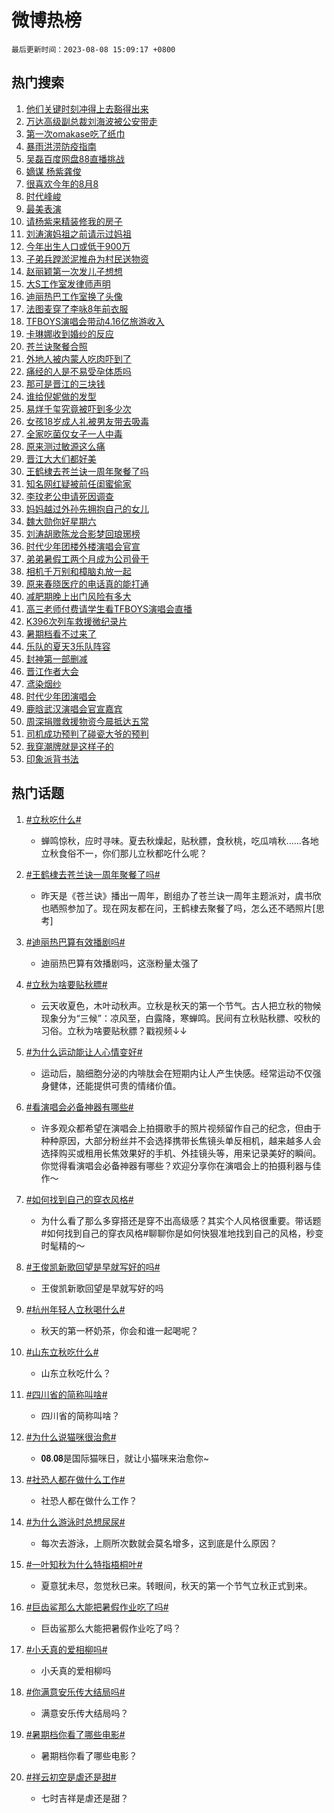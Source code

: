 # 微博热榜

`最后更新时间：2023-08-08 15:09:17 +0800`

## 热门搜索

1. [他们关键时刻冲得上去豁得出来](https://m.weibo.cn/search?containerid=100103type%3D1%26t%3D10%26q%3D%23%E4%BB%96%E4%BB%AC%E5%85%B3%E9%94%AE%E6%97%B6%E5%88%BB%E5%86%B2%E5%BE%97%E4%B8%8A%E5%8E%BB%E8%B1%81%E5%BE%97%E5%87%BA%E6%9D%A5%23&stream_entry_id=51&isnewpage=1&extparam=seat%3D1%26stream_entry_id%3D51%26filter_type%3Drealtimehot%26cate%3D10103%26c_type%3D51%26dgr%3D0%26pos%3D0%26display_time%3D1691478554%26pre_seqid%3D1691478554935027162131&luicode=10000011&lfid=106003type%253D25%2526t%253D3%2526disable_hot%253D1%2526filter_type%253Drealtimehot)
1. [万达高级副总裁刘海波被公安带走](https://m.weibo.cn/search?containerid=100103type%3D1%26t%3D10%26q%3D%23%E4%B8%87%E8%BE%BE%E9%AB%98%E7%BA%A7%E5%89%AF%E6%80%BB%E8%A3%81%E5%88%98%E6%B5%B7%E6%B3%A2%E8%A2%AB%E5%85%AC%E5%AE%89%E5%B8%A6%E8%B5%B0%23&stream_entry_id=31&isnewpage=1&extparam=seat%3D1%26lcate%3D5001%26filter_type%3Drealtimehot%26stream_entry_id%3D31%26q%3D%2523%25E4%25B8%2587%25E8%25BE%25BE%25E9%25AB%2598%25E7%25BA%25A7%25E5%2589%25AF%25E6%2580%25BB%25E8%25A3%2581%25E5%2588%2598%25E6%25B5%25B7%25E6%25B3%25A2%25E8%25A2%25AB%25E5%2585%25AC%25E5%25AE%2589%25E5%25B8%25A6%25E8%25B5%25B0%2523%26dgr%3D0%26flag%3D2%26cate%3D5001%26realpos%3D1%26c_type%3D31%26band_rank%3D1%26pos%3D0%26display_time%3D1691478554%26pre_seqid%3D1691478554935027162131&luicode=10000011&lfid=106003type%253D25%2526t%253D3%2526disable_hot%253D1%2526filter_type%253Drealtimehot)
1. [第一次omakase吃了纸巾](https://m.weibo.cn/search?containerid=100103type%3D1%26t%3D10%26q%3D%23%E7%AC%AC%E4%B8%80%E6%AC%A1omakase%E5%90%83%E4%BA%86%E7%BA%B8%E5%B7%BE%23&stream_entry_id=31&isnewpage=1&extparam=seat%3D1%26lcate%3D5001%26filter_type%3Drealtimehot%26stream_entry_id%3D31%26q%3D%2523%25E7%25AC%25AC%25E4%25B8%2580%25E6%25AC%25A1omakase%25E5%2590%2583%25E4%25BA%2586%25E7%25BA%25B8%25E5%25B7%25BE%2523%26dgr%3D0%26flag%3D1%26cate%3D5001%26realpos%3D2%26c_type%3D31%26band_rank%3D2%26pos%3D1%26display_time%3D1691478554%26pre_seqid%3D1691478554935027162131&luicode=10000011&lfid=106003type%253D25%2526t%253D3%2526disable_hot%253D1%2526filter_type%253Drealtimehot)
1. [暴雨洪涝防疫指南](https://m.weibo.cn/search?containerid=100103type%3D1%26t%3D10%26q%3D%23%E6%9A%B4%E9%9B%A8%E6%B4%AA%E6%B6%9D%E9%98%B2%E7%96%AB%E6%8C%87%E5%8D%97%23&stream_entry_id=31&isnewpage=1&extparam=seat%3D1%26lcate%3D5001%26filter_type%3Drealtimehot%26stream_entry_id%3D31%26q%3D%2523%25E6%259A%25B4%25E9%259B%25A8%25E6%25B4%25AA%25E6%25B6%259D%25E9%2598%25B2%25E7%2596%25AB%25E6%258C%2587%25E5%258D%2597%2523%26dgr%3D0%26flag%3D0%26cate%3D5001%26realpos%3D3%26c_type%3D31%26band_rank%3D3%26pos%3D2%26display_time%3D1691478554%26pre_seqid%3D1691478554935027162131&luicode=10000011&lfid=106003type%253D25%2526t%253D3%2526disable_hot%253D1%2526filter_type%253Drealtimehot)
1. [吴磊百度网盘88直播挑战](https://m.weibo.cn/search?containerid=100103type%3D1%26t%3D10%26q%3D%23%E5%90%B4%E7%A3%8A%E7%99%BE%E5%BA%A6%E7%BD%91%E7%9B%9888%E7%9B%B4%E6%92%AD%E6%8C%91%E6%88%98%23&stream_entry_id=31&isnewpage=1&extparam=seat%3D1%26is_ad_pos%3D1%26filter_type%3Drealtimehot%26q%3D%2523%25E5%2590%25B4%25E7%25A3%258A%25E7%2599%25BE%25E5%25BA%25A6%25E7%25BD%2591%25E7%259B%259888%25E7%259B%25B4%25E6%2592%25AD%25E6%258C%2591%25E6%2588%2598%2523%26dgr%3D0%26c_type%3D31%26adid%3D198715%26topic_ad%3D1%26stream_entry_id%3D31%26pos%3D3%26cate%3D5001%26band_rank%3D4%26lcate%3D5001%26display_time%3D1691478554%26pre_seqid%3D1691478554935027162131&luicode=10000011&lfid=106003type%253D25%2526t%253D3%2526disable_hot%253D1%2526filter_type%253Drealtimehot)
1. [嫡谋 杨紫龚俊](https://m.weibo.cn/search?containerid=100103type%3D1%26t%3D10%26q%3D%E5%AB%A1%E8%B0%8B+%E6%9D%A8%E7%B4%AB%E9%BE%9A%E4%BF%8A&stream_entry_id=31&isnewpage=1&extparam=seat%3D1%26lcate%3D5001%26filter_type%3Drealtimehot%26stream_entry_id%3D31%26q%3D%25E5%25AB%25A1%25E8%25B0%258B%2520%25E6%259D%25A8%25E7%25B4%25AB%25E9%25BE%259A%25E4%25BF%258A%26dgr%3D0%26flag%3D2%26cate%3D5001%26realpos%3D4%26c_type%3D31%26band_rank%3D4%26pos%3D4%26display_time%3D1691478554%26pre_seqid%3D1691478554935027162131&luicode=10000011&lfid=106003type%253D25%2526t%253D3%2526disable_hot%253D1%2526filter_type%253Drealtimehot)
1. [很喜欢今年的8月8](https://m.weibo.cn/search?containerid=100103type%3D1%26t%3D10%26q%3D%23%E5%BE%88%E5%96%9C%E6%AC%A2%E4%BB%8A%E5%B9%B4%E7%9A%848%E6%9C%888%23&stream_entry_id=31&isnewpage=1&extparam=seat%3D1%26lcate%3D5001%26filter_type%3Drealtimehot%26stream_entry_id%3D31%26q%3D%2523%25E5%25BE%2588%25E5%2596%259C%25E6%25AC%25A2%25E4%25BB%258A%25E5%25B9%25B4%25E7%259A%25848%25E6%259C%25888%2523%26dgr%3D0%26flag%3D0%26cate%3D5001%26realpos%3D5%26c_type%3D31%26band_rank%3D5%26pos%3D5%26display_time%3D1691478554%26pre_seqid%3D1691478554935027162131&luicode=10000011&lfid=106003type%253D25%2526t%253D3%2526disable_hot%253D1%2526filter_type%253Drealtimehot)
1. [时代峰峻](https://m.weibo.cn/search?containerid=100103type%3D1%26t%3D10%26q%3D%E6%97%B6%E4%BB%A3%E5%B3%B0%E5%B3%BB&stream_entry_id=31&isnewpage=1&extparam=seat%3D1%26lcate%3D5001%26filter_type%3Drealtimehot%26stream_entry_id%3D31%26q%3D%25E6%2597%25B6%25E4%25BB%25A3%25E5%25B3%25B0%25E5%25B3%25BB%26dgr%3D0%26flag%3D1%26cate%3D5001%26realpos%3D6%26c_type%3D31%26band_rank%3D6%26pos%3D6%26display_time%3D1691478554%26pre_seqid%3D1691478554935027162131&luicode=10000011&lfid=106003type%253D25%2526t%253D3%2526disable_hot%253D1%2526filter_type%253Drealtimehot)
1. [最美表演](https://m.weibo.cn/search?containerid=100103type%3D1%26t%3D10%26q%3D%23%E6%9C%80%E7%BE%8E%E8%A1%A8%E6%BC%94%23&stream_entry_id=31&isnewpage=1&extparam=seat%3D1%26is_ad_pos%3D1%26filter_type%3Drealtimehot%26q%3D%2523%25E6%259C%2580%25E7%25BE%258E%25E8%25A1%25A8%25E6%25BC%2594%2523%26dgr%3D0%26c_type%3D31%26adid%3D198674%26topic_ad%3D1%26stream_entry_id%3D31%26pos%3D7%26cate%3D5001%26band_rank%3D7%26lcate%3D5001%26display_time%3D1691478554%26pre_seqid%3D1691478554935027162131&luicode=10000011&lfid=106003type%253D25%2526t%253D3%2526disable_hot%253D1%2526filter_type%253Drealtimehot)
1. [请杨紫来精装修我的房子](https://m.weibo.cn/search?containerid=100103type%3D1%26t%3D10%26q%3D%23%E8%AF%B7%E6%9D%A8%E7%B4%AB%E6%9D%A5%E7%B2%BE%E8%A3%85%E4%BF%AE%E6%88%91%E7%9A%84%E6%88%BF%E5%AD%90%23&stream_entry_id=31&isnewpage=1&extparam=seat%3D1%26lcate%3D5001%26filter_type%3Drealtimehot%26stream_entry_id%3D31%26q%3D%2523%25E8%25AF%25B7%25E6%259D%25A8%25E7%25B4%25AB%25E6%259D%25A5%25E7%25B2%25BE%25E8%25A3%2585%25E4%25BF%25AE%25E6%2588%2591%25E7%259A%2584%25E6%2588%25BF%25E5%25AD%2590%2523%26dgr%3D0%26flag%3D1%26cate%3D5001%26realpos%3D7%26c_type%3D31%26band_rank%3D7%26pos%3D8%26display_time%3D1691478554%26pre_seqid%3D1691478554935027162131&luicode=10000011&lfid=106003type%253D25%2526t%253D3%2526disable_hot%253D1%2526filter_type%253Drealtimehot)
1. [刘涛演妈祖之前请示过妈祖](https://m.weibo.cn/search?containerid=100103type%3D1%26t%3D10%26q%3D%23%E5%88%98%E6%B6%9B%E6%BC%94%E5%A6%88%E7%A5%96%E4%B9%8B%E5%89%8D%E8%AF%B7%E7%A4%BA%E8%BF%87%E5%A6%88%E7%A5%96%23&stream_entry_id=31&isnewpage=1&extparam=seat%3D1%26lcate%3D5001%26filter_type%3Drealtimehot%26stream_entry_id%3D31%26q%3D%2523%25E5%2588%2598%25E6%25B6%259B%25E6%25BC%2594%25E5%25A6%2588%25E7%25A5%2596%25E4%25B9%258B%25E5%2589%258D%25E8%25AF%25B7%25E7%25A4%25BA%25E8%25BF%2587%25E5%25A6%2588%25E7%25A5%2596%2523%26dgr%3D0%26flag%3D2%26cate%3D5001%26realpos%3D8%26c_type%3D31%26band_rank%3D8%26pos%3D9%26display_time%3D1691478554%26pre_seqid%3D1691478554935027162131&luicode=10000011&lfid=106003type%253D25%2526t%253D3%2526disable_hot%253D1%2526filter_type%253Drealtimehot)
1. [今年出生人口或低于900万](https://m.weibo.cn/search?containerid=100103type%3D1%26t%3D10%26q%3D%23%E4%BB%8A%E5%B9%B4%E5%87%BA%E7%94%9F%E4%BA%BA%E5%8F%A3%E6%88%96%E4%BD%8E%E4%BA%8E900%E4%B8%87%23&stream_entry_id=31&isnewpage=1&extparam=seat%3D1%26lcate%3D5001%26filter_type%3Drealtimehot%26stream_entry_id%3D31%26q%3D%2523%25E4%25BB%258A%25E5%25B9%25B4%25E5%2587%25BA%25E7%2594%259F%25E4%25BA%25BA%25E5%258F%25A3%25E6%2588%2596%25E4%25BD%258E%25E4%25BA%258E900%25E4%25B8%2587%2523%26dgr%3D0%26flag%3D1%26cate%3D5001%26realpos%3D9%26c_type%3D31%26band_rank%3D9%26pos%3D10%26display_time%3D1691478554%26pre_seqid%3D1691478554935027162131&luicode=10000011&lfid=106003type%253D25%2526t%253D3%2526disable_hot%253D1%2526filter_type%253Drealtimehot)
1. [子弟兵蹚淤泥推舟为村民送物资](https://m.weibo.cn/search?containerid=100103type%3D1%26t%3D10%26q%3D%23%E5%AD%90%E5%BC%9F%E5%85%B5%E8%B9%9A%E6%B7%A4%E6%B3%A5%E6%8E%A8%E8%88%9F%E4%B8%BA%E6%9D%91%E6%B0%91%E9%80%81%E7%89%A9%E8%B5%84%23&stream_entry_id=31&isnewpage=1&extparam=seat%3D1%26lcate%3D5001%26filter_type%3Drealtimehot%26stream_entry_id%3D31%26q%3D%2523%25E5%25AD%2590%25E5%25BC%259F%25E5%2585%25B5%25E8%25B9%259A%25E6%25B7%25A4%25E6%25B3%25A5%25E6%258E%25A8%25E8%2588%259F%25E4%25B8%25BA%25E6%259D%2591%25E6%25B0%2591%25E9%2580%2581%25E7%2589%25A9%25E8%25B5%2584%2523%26dgr%3D0%26flag%3D0%26cate%3D5001%26realpos%3D10%26c_type%3D31%26band_rank%3D10%26pos%3D11%26display_time%3D1691478554%26pre_seqid%3D1691478554935027162131&luicode=10000011&lfid=106003type%253D25%2526t%253D3%2526disable_hot%253D1%2526filter_type%253Drealtimehot)
1. [赵丽颖第一次发儿子想想](https://m.weibo.cn/search?containerid=100103type%3D1%26t%3D10%26q%3D%23%E8%B5%B5%E4%B8%BD%E9%A2%96%E7%AC%AC%E4%B8%80%E6%AC%A1%E5%8F%91%E5%84%BF%E5%AD%90%E6%83%B3%E6%83%B3%23&stream_entry_id=31&isnewpage=1&extparam=seat%3D1%26lcate%3D5001%26filter_type%3Drealtimehot%26stream_entry_id%3D31%26q%3D%2523%25E8%25B5%25B5%25E4%25B8%25BD%25E9%25A2%2596%25E7%25AC%25AC%25E4%25B8%2580%25E6%25AC%25A1%25E5%258F%2591%25E5%2584%25BF%25E5%25AD%2590%25E6%2583%25B3%25E6%2583%25B3%2523%26dgr%3D0%26flag%3D2%26cate%3D5001%26realpos%3D11%26c_type%3D31%26band_rank%3D11%26pos%3D12%26display_time%3D1691478554%26pre_seqid%3D1691478554935027162131&luicode=10000011&lfid=106003type%253D25%2526t%253D3%2526disable_hot%253D1%2526filter_type%253Drealtimehot)
1. [大S工作室发律师声明](https://m.weibo.cn/search?containerid=100103type%3D1%26t%3D10%26q%3D%23%E5%A4%A7S%E5%B7%A5%E4%BD%9C%E5%AE%A4%E5%8F%91%E5%BE%8B%E5%B8%88%E5%A3%B0%E6%98%8E%23&stream_entry_id=31&isnewpage=1&extparam=seat%3D1%26lcate%3D5001%26filter_type%3Drealtimehot%26stream_entry_id%3D31%26q%3D%2523%25E5%25A4%25A7S%25E5%25B7%25A5%25E4%25BD%259C%25E5%25AE%25A4%25E5%258F%2591%25E5%25BE%258B%25E5%25B8%2588%25E5%25A3%25B0%25E6%2598%258E%2523%26dgr%3D0%26flag%3D1%26cate%3D5001%26realpos%3D12%26c_type%3D31%26band_rank%3D12%26pos%3D13%26display_time%3D1691478554%26pre_seqid%3D1691478554935027162131&luicode=10000011&lfid=106003type%253D25%2526t%253D3%2526disable_hot%253D1%2526filter_type%253Drealtimehot)
1. [迪丽热巴工作室换了头像](https://m.weibo.cn/search?containerid=100103type%3D1%26t%3D10%26q%3D%23%E8%BF%AA%E4%B8%BD%E7%83%AD%E5%B7%B4%E5%B7%A5%E4%BD%9C%E5%AE%A4%E6%8D%A2%E4%BA%86%E5%A4%B4%E5%83%8F%23&stream_entry_id=31&isnewpage=1&extparam=seat%3D1%26lcate%3D5001%26filter_type%3Drealtimehot%26stream_entry_id%3D31%26q%3D%2523%25E8%25BF%25AA%25E4%25B8%25BD%25E7%2583%25AD%25E5%25B7%25B4%25E5%25B7%25A5%25E4%25BD%259C%25E5%25AE%25A4%25E6%258D%25A2%25E4%25BA%2586%25E5%25A4%25B4%25E5%2583%258F%2523%26dgr%3D0%26flag%3D1%26cate%3D5001%26realpos%3D13%26c_type%3D31%26band_rank%3D13%26pos%3D14%26display_time%3D1691478554%26pre_seqid%3D1691478554935027162131&luicode=10000011&lfid=106003type%253D25%2526t%253D3%2526disable_hot%253D1%2526filter_type%253Drealtimehot)
1. [法图麦穿了李咏8年前衣服](https://m.weibo.cn/search?containerid=100103type%3D1%26t%3D10%26q%3D%23%E6%B3%95%E5%9B%BE%E9%BA%A6%E7%A9%BF%E4%BA%86%E6%9D%8E%E5%92%8F8%E5%B9%B4%E5%89%8D%E8%A1%A3%E6%9C%8D%23&stream_entry_id=31&isnewpage=1&extparam=seat%3D1%26lcate%3D5001%26filter_type%3Drealtimehot%26stream_entry_id%3D31%26q%3D%2523%25E6%25B3%2595%25E5%259B%25BE%25E9%25BA%25A6%25E7%25A9%25BF%25E4%25BA%2586%25E6%259D%258E%25E5%2592%258F8%25E5%25B9%25B4%25E5%2589%258D%25E8%25A1%25A3%25E6%259C%258D%2523%26dgr%3D0%26flag%3D1%26cate%3D5001%26realpos%3D14%26c_type%3D31%26band_rank%3D14%26pos%3D15%26display_time%3D1691478554%26pre_seqid%3D1691478554935027162131&luicode=10000011&lfid=106003type%253D25%2526t%253D3%2526disable_hot%253D1%2526filter_type%253Drealtimehot)
1. [TFBOYS演唱会带动4.16亿旅游收入](https://m.weibo.cn/search?containerid=100103type%3D1%26t%3D10%26q%3D%23TFBOYS%E6%BC%94%E5%94%B1%E4%BC%9A%E5%B8%A6%E5%8A%A84.16%E4%BA%BF%E6%97%85%E6%B8%B8%E6%94%B6%E5%85%A5%23&stream_entry_id=31&isnewpage=1&extparam=seat%3D1%26lcate%3D5001%26filter_type%3Drealtimehot%26stream_entry_id%3D31%26q%3D%2523TFBOYS%25E6%25BC%2594%25E5%2594%25B1%25E4%25BC%259A%25E5%25B8%25A6%25E5%258A%25A84.16%25E4%25BA%25BF%25E6%2597%2585%25E6%25B8%25B8%25E6%2594%25B6%25E5%2585%25A5%2523%26dgr%3D0%26flag%3D0%26cate%3D5001%26realpos%3D15%26c_type%3D31%26band_rank%3D15%26pos%3D16%26display_time%3D1691478554%26pre_seqid%3D1691478554935027162131&luicode=10000011&lfid=106003type%253D25%2526t%253D3%2526disable_hot%253D1%2526filter_type%253Drealtimehot)
1. [卡琳娜收到婚纱的反应](https://m.weibo.cn/search?containerid=100103type%3D1%26t%3D10%26q%3D%23%E5%8D%A1%E7%90%B3%E5%A8%9C%E6%94%B6%E5%88%B0%E5%A9%9A%E7%BA%B1%E7%9A%84%E5%8F%8D%E5%BA%94%23&stream_entry_id=31&isnewpage=1&extparam=seat%3D1%26lcate%3D5001%26filter_type%3Drealtimehot%26stream_entry_id%3D31%26q%3D%2523%25E5%258D%25A1%25E7%2590%25B3%25E5%25A8%259C%25E6%2594%25B6%25E5%2588%25B0%25E5%25A9%259A%25E7%25BA%25B1%25E7%259A%2584%25E5%258F%258D%25E5%25BA%2594%2523%26dgr%3D0%26flag%3D1%26cate%3D5001%26realpos%3D16%26c_type%3D31%26band_rank%3D16%26pos%3D17%26display_time%3D1691478554%26pre_seqid%3D1691478554935027162131&luicode=10000011&lfid=106003type%253D25%2526t%253D3%2526disable_hot%253D1%2526filter_type%253Drealtimehot)
1. [苍兰诀聚餐合照](https://m.weibo.cn/search?containerid=100103type%3D1%26t%3D10%26q%3D%23%E8%8B%8D%E5%85%B0%E8%AF%80%E8%81%9A%E9%A4%90%E5%90%88%E7%85%A7%23&stream_entry_id=31&isnewpage=1&extparam=seat%3D1%26lcate%3D5001%26filter_type%3Drealtimehot%26stream_entry_id%3D31%26q%3D%2523%25E8%258B%258D%25E5%2585%25B0%25E8%25AF%2580%25E8%2581%259A%25E9%25A4%2590%25E5%2590%2588%25E7%2585%25A7%2523%26dgr%3D0%26flag%3D1%26cate%3D5001%26realpos%3D17%26c_type%3D31%26band_rank%3D17%26pos%3D18%26display_time%3D1691478554%26pre_seqid%3D1691478554935027162131&luicode=10000011&lfid=106003type%253D25%2526t%253D3%2526disable_hot%253D1%2526filter_type%253Drealtimehot)
1. [外地人被内蒙人吃肉吓到了](https://m.weibo.cn/search?containerid=100103type%3D1%26t%3D10%26q%3D%23%E5%A4%96%E5%9C%B0%E4%BA%BA%E8%A2%AB%E5%86%85%E8%92%99%E4%BA%BA%E5%90%83%E8%82%89%E5%90%93%E5%88%B0%E4%BA%86%23&stream_entry_id=31&isnewpage=1&extparam=seat%3D1%26lcate%3D5001%26filter_type%3Drealtimehot%26stream_entry_id%3D31%26q%3D%2523%25E5%25A4%2596%25E5%259C%25B0%25E4%25BA%25BA%25E8%25A2%25AB%25E5%2586%2585%25E8%2592%2599%25E4%25BA%25BA%25E5%2590%2583%25E8%2582%2589%25E5%2590%2593%25E5%2588%25B0%25E4%25BA%2586%2523%26dgr%3D0%26flag%3D0%26cate%3D5001%26realpos%3D18%26c_type%3D31%26band_rank%3D18%26pos%3D19%26display_time%3D1691478554%26pre_seqid%3D1691478554935027162131&luicode=10000011&lfid=106003type%253D25%2526t%253D3%2526disable_hot%253D1%2526filter_type%253Drealtimehot)
1. [痛经的人是不易受孕体质吗](https://m.weibo.cn/search?containerid=100103type%3D1%26t%3D10%26q%3D%E7%97%9B%E7%BB%8F%E7%9A%84%E4%BA%BA%E6%98%AF%E4%B8%8D%E6%98%93%E5%8F%97%E5%AD%95%E4%BD%93%E8%B4%A8%E5%90%97&stream_entry_id=31&isnewpage=1&extparam=seat%3D1%26lcate%3D5001%26filter_type%3Drealtimehot%26stream_entry_id%3D31%26q%3D%25E7%2597%259B%25E7%25BB%258F%25E7%259A%2584%25E4%25BA%25BA%25E6%2598%25AF%25E4%25B8%258D%25E6%2598%2593%25E5%258F%2597%25E5%25AD%2595%25E4%25BD%2593%25E8%25B4%25A8%25E5%2590%2597%26dgr%3D0%26flag%3D0%26cate%3D5001%26realpos%3D19%26c_type%3D31%26band_rank%3D19%26pos%3D20%26display_time%3D1691478554%26pre_seqid%3D1691478554935027162131&luicode=10000011&lfid=106003type%253D25%2526t%253D3%2526disable_hot%253D1%2526filter_type%253Drealtimehot)
1. [那可是晋江的三块钱](https://m.weibo.cn/search?containerid=100103type%3D1%26t%3D10%26q%3D%E9%82%A3%E5%8F%AF%E6%98%AF%E6%99%8B%E6%B1%9F%E7%9A%84%E4%B8%89%E5%9D%97%E9%92%B1&stream_entry_id=31&isnewpage=1&extparam=seat%3D1%26lcate%3D5001%26filter_type%3Drealtimehot%26stream_entry_id%3D31%26q%3D%25E9%2582%25A3%25E5%258F%25AF%25E6%2598%25AF%25E6%2599%258B%25E6%25B1%259F%25E7%259A%2584%25E4%25B8%2589%25E5%259D%2597%25E9%2592%25B1%26dgr%3D0%26flag%3D1%26cate%3D5001%26realpos%3D20%26c_type%3D31%26band_rank%3D20%26pos%3D21%26display_time%3D1691478554%26pre_seqid%3D1691478554935027162131&luicode=10000011&lfid=106003type%253D25%2526t%253D3%2526disable_hot%253D1%2526filter_type%253Drealtimehot)
1. [谁给倪妮做的发型](https://m.weibo.cn/search?containerid=100103type%3D1%26t%3D10%26q%3D%23%E8%B0%81%E7%BB%99%E5%80%AA%E5%A6%AE%E5%81%9A%E7%9A%84%E5%8F%91%E5%9E%8B%23&stream_entry_id=31&isnewpage=1&extparam=seat%3D1%26lcate%3D5001%26filter_type%3Drealtimehot%26stream_entry_id%3D31%26q%3D%2523%25E8%25B0%2581%25E7%25BB%2599%25E5%2580%25AA%25E5%25A6%25AE%25E5%2581%259A%25E7%259A%2584%25E5%258F%2591%25E5%259E%258B%2523%26dgr%3D0%26flag%3D1%26cate%3D5001%26realpos%3D21%26c_type%3D31%26band_rank%3D21%26pos%3D22%26display_time%3D1691478554%26pre_seqid%3D1691478554935027162131&luicode=10000011&lfid=106003type%253D25%2526t%253D3%2526disable_hot%253D1%2526filter_type%253Drealtimehot)
1. [易烊千玺究竟被吓到多少次](https://m.weibo.cn/search?containerid=100103type%3D1%26t%3D10%26q%3D%E6%98%93%E7%83%8A%E5%8D%83%E7%8E%BA%E7%A9%B6%E7%AB%9F%E8%A2%AB%E5%90%93%E5%88%B0%E5%A4%9A%E5%B0%91%E6%AC%A1&stream_entry_id=31&isnewpage=1&extparam=seat%3D1%26lcate%3D5001%26filter_type%3Drealtimehot%26stream_entry_id%3D31%26q%3D%25E6%2598%2593%25E7%2583%258A%25E5%258D%2583%25E7%258E%25BA%25E7%25A9%25B6%25E7%25AB%259F%25E8%25A2%25AB%25E5%2590%2593%25E5%2588%25B0%25E5%25A4%259A%25E5%25B0%2591%25E6%25AC%25A1%26dgr%3D0%26flag%3D1%26cate%3D5001%26realpos%3D22%26c_type%3D31%26band_rank%3D22%26pos%3D23%26display_time%3D1691478554%26pre_seqid%3D1691478554935027162131&luicode=10000011&lfid=106003type%253D25%2526t%253D3%2526disable_hot%253D1%2526filter_type%253Drealtimehot)
1. [女孩18岁成人礼被男友带去吸毒](https://m.weibo.cn/search?containerid=100103type%3D1%26t%3D10%26q%3D%23%E5%A5%B3%E5%AD%A918%E5%B2%81%E6%88%90%E4%BA%BA%E7%A4%BC%E8%A2%AB%E7%94%B7%E5%8F%8B%E5%B8%A6%E5%8E%BB%E5%90%B8%E6%AF%92%23&stream_entry_id=31&isnewpage=1&extparam=seat%3D1%26lcate%3D5001%26filter_type%3Drealtimehot%26stream_entry_id%3D31%26q%3D%2523%25E5%25A5%25B3%25E5%25AD%25A918%25E5%25B2%2581%25E6%2588%2590%25E4%25BA%25BA%25E7%25A4%25BC%25E8%25A2%25AB%25E7%2594%25B7%25E5%258F%258B%25E5%25B8%25A6%25E5%258E%25BB%25E5%2590%25B8%25E6%25AF%2592%2523%26dgr%3D0%26flag%3D0%26cate%3D5001%26realpos%3D23%26c_type%3D31%26band_rank%3D23%26pos%3D24%26display_time%3D1691478554%26pre_seqid%3D1691478554935027162131&luicode=10000011&lfid=106003type%253D25%2526t%253D3%2526disable_hot%253D1%2526filter_type%253Drealtimehot)
1. [全家吃菌仅女子一人中毒](https://m.weibo.cn/search?containerid=100103type%3D1%26t%3D10%26q%3D%23%E5%85%A8%E5%AE%B6%E5%90%83%E8%8F%8C%E4%BB%85%E5%A5%B3%E5%AD%90%E4%B8%80%E4%BA%BA%E4%B8%AD%E6%AF%92%23&stream_entry_id=31&isnewpage=1&extparam=seat%3D1%26lcate%3D5001%26filter_type%3Drealtimehot%26stream_entry_id%3D31%26q%3D%2523%25E5%2585%25A8%25E5%25AE%25B6%25E5%2590%2583%25E8%258F%258C%25E4%25BB%2585%25E5%25A5%25B3%25E5%25AD%2590%25E4%25B8%2580%25E4%25BA%25BA%25E4%25B8%25AD%25E6%25AF%2592%2523%26dgr%3D0%26flag%3D1%26cate%3D5001%26realpos%3D24%26c_type%3D31%26band_rank%3D24%26pos%3D25%26display_time%3D1691478554%26pre_seqid%3D1691478554935027162131&luicode=10000011&lfid=106003type%253D25%2526t%253D3%2526disable_hot%253D1%2526filter_type%253Drealtimehot)
1. [原来测过敏源这么痛](https://m.weibo.cn/search?containerid=100103type%3D1%26t%3D10%26q%3D%23%E5%8E%9F%E6%9D%A5%E6%B5%8B%E8%BF%87%E6%95%8F%E6%BA%90%E8%BF%99%E4%B9%88%E7%97%9B%23&stream_entry_id=31&isnewpage=1&extparam=seat%3D1%26lcate%3D5001%26filter_type%3Drealtimehot%26stream_entry_id%3D31%26q%3D%2523%25E5%258E%259F%25E6%259D%25A5%25E6%25B5%258B%25E8%25BF%2587%25E6%2595%258F%25E6%25BA%2590%25E8%25BF%2599%25E4%25B9%2588%25E7%2597%259B%2523%26dgr%3D0%26flag%3D1%26cate%3D5001%26realpos%3D25%26c_type%3D31%26band_rank%3D25%26pos%3D26%26display_time%3D1691478554%26pre_seqid%3D1691478554935027162131&luicode=10000011&lfid=106003type%253D25%2526t%253D3%2526disable_hot%253D1%2526filter_type%253Drealtimehot)
1. [晋江大大们都好美](https://m.weibo.cn/search?containerid=100103type%3D1%26t%3D10%26q%3D%E6%99%8B%E6%B1%9F%E5%A4%A7%E5%A4%A7%E4%BB%AC%E9%83%BD%E5%A5%BD%E7%BE%8E&stream_entry_id=31&isnewpage=1&extparam=seat%3D1%26lcate%3D5001%26filter_type%3Drealtimehot%26stream_entry_id%3D31%26q%3D%25E6%2599%258B%25E6%25B1%259F%25E5%25A4%25A7%25E5%25A4%25A7%25E4%25BB%25AC%25E9%2583%25BD%25E5%25A5%25BD%25E7%25BE%258E%26dgr%3D0%26flag%3D0%26cate%3D5001%26realpos%3D26%26c_type%3D31%26band_rank%3D26%26pos%3D27%26display_time%3D1691478554%26pre_seqid%3D1691478554935027162131&luicode=10000011&lfid=106003type%253D25%2526t%253D3%2526disable_hot%253D1%2526filter_type%253Drealtimehot)
1. [王鹤棣去苍兰诀一周年聚餐了吗](https://m.weibo.cn/search?containerid=100103type%3D1%26t%3D10%26q%3D%23%E7%8E%8B%E9%B9%A4%E6%A3%A3%E5%8E%BB%E8%8B%8D%E5%85%B0%E8%AF%80%E4%B8%80%E5%91%A8%E5%B9%B4%E8%81%9A%E9%A4%90%E4%BA%86%E5%90%97%23&stream_entry_id=31&isnewpage=1&extparam=seat%3D1%26lcate%3D5001%26filter_type%3Drealtimehot%26stream_entry_id%3D31%26q%3D%2523%25E7%258E%258B%25E9%25B9%25A4%25E6%25A3%25A3%25E5%258E%25BB%25E8%258B%258D%25E5%2585%25B0%25E8%25AF%2580%25E4%25B8%2580%25E5%2591%25A8%25E5%25B9%25B4%25E8%2581%259A%25E9%25A4%2590%25E4%25BA%2586%25E5%2590%2597%2523%26dgr%3D0%26flag%3D0%26cate%3D5001%26realpos%3D27%26c_type%3D31%26band_rank%3D27%26pos%3D28%26display_time%3D1691478554%26pre_seqid%3D1691478554935027162131&luicode=10000011&lfid=106003type%253D25%2526t%253D3%2526disable_hot%253D1%2526filter_type%253Drealtimehot)
1. [知名网红疑被前任闺蜜偷家](https://m.weibo.cn/search?containerid=100103type%3D1%26t%3D10%26q%3D%23%E7%9F%A5%E5%90%8D%E7%BD%91%E7%BA%A2%E7%96%91%E8%A2%AB%E5%89%8D%E4%BB%BB%E9%97%BA%E8%9C%9C%E5%81%B7%E5%AE%B6%23&stream_entry_id=31&isnewpage=1&extparam=seat%3D1%26lcate%3D5001%26filter_type%3Drealtimehot%26stream_entry_id%3D31%26q%3D%2523%25E7%259F%25A5%25E5%2590%258D%25E7%25BD%2591%25E7%25BA%25A2%25E7%2596%2591%25E8%25A2%25AB%25E5%2589%258D%25E4%25BB%25BB%25E9%2597%25BA%25E8%259C%259C%25E5%2581%25B7%25E5%25AE%25B6%2523%26dgr%3D0%26flag%3D0%26cate%3D5001%26realpos%3D28%26c_type%3D31%26band_rank%3D28%26pos%3D29%26display_time%3D1691478554%26pre_seqid%3D1691478554935027162131&luicode=10000011&lfid=106003type%253D25%2526t%253D3%2526disable_hot%253D1%2526filter_type%253Drealtimehot)
1. [李玟老公申请死因调查](https://m.weibo.cn/search?containerid=100103type%3D1%26t%3D10%26q%3D%23%E6%9D%8E%E7%8E%9F%E8%80%81%E5%85%AC%E7%94%B3%E8%AF%B7%E6%AD%BB%E5%9B%A0%E8%B0%83%E6%9F%A5%23&stream_entry_id=31&isnewpage=1&extparam=seat%3D1%26lcate%3D5001%26filter_type%3Drealtimehot%26stream_entry_id%3D31%26q%3D%2523%25E6%259D%258E%25E7%258E%259F%25E8%2580%2581%25E5%2585%25AC%25E7%2594%25B3%25E8%25AF%25B7%25E6%25AD%25BB%25E5%259B%25A0%25E8%25B0%2583%25E6%259F%25A5%2523%26dgr%3D0%26flag%3D0%26cate%3D5001%26realpos%3D29%26c_type%3D31%26band_rank%3D29%26pos%3D30%26display_time%3D1691478554%26pre_seqid%3D1691478554935027162131&luicode=10000011&lfid=106003type%253D25%2526t%253D3%2526disable_hot%253D1%2526filter_type%253Drealtimehot)
1. [妈妈越过外孙先拥抱自己的女儿](https://m.weibo.cn/search?containerid=100103type%3D1%26t%3D10%26q%3D%23%E5%A6%88%E5%A6%88%E8%B6%8A%E8%BF%87%E5%A4%96%E5%AD%99%E5%85%88%E6%8B%A5%E6%8A%B1%E8%87%AA%E5%B7%B1%E7%9A%84%E5%A5%B3%E5%84%BF%23&stream_entry_id=31&isnewpage=1&extparam=seat%3D1%26lcate%3D5001%26filter_type%3Drealtimehot%26stream_entry_id%3D31%26q%3D%2523%25E5%25A6%2588%25E5%25A6%2588%25E8%25B6%258A%25E8%25BF%2587%25E5%25A4%2596%25E5%25AD%2599%25E5%2585%2588%25E6%258B%25A5%25E6%258A%25B1%25E8%2587%25AA%25E5%25B7%25B1%25E7%259A%2584%25E5%25A5%25B3%25E5%2584%25BF%2523%26dgr%3D0%26flag%3D32768%26cate%3D5001%26realpos%3D30%26c_type%3D31%26band_rank%3D30%26pos%3D31%26display_time%3D1691478554%26pre_seqid%3D1691478554935027162131&luicode=10000011&lfid=106003type%253D25%2526t%253D3%2526disable_hot%253D1%2526filter_type%253Drealtimehot)
1. [魏大勋你好星期六](https://m.weibo.cn/search?containerid=100103type%3D1%26t%3D10%26q%3D%23%E9%AD%8F%E5%A4%A7%E5%8B%8B%E4%BD%A0%E5%A5%BD%E6%98%9F%E6%9C%9F%E5%85%AD%23&stream_entry_id=31&isnewpage=1&extparam=seat%3D1%26lcate%3D5001%26filter_type%3Drealtimehot%26stream_entry_id%3D31%26q%3D%2523%25E9%25AD%258F%25E5%25A4%25A7%25E5%258B%258B%25E4%25BD%25A0%25E5%25A5%25BD%25E6%2598%259F%25E6%259C%259F%25E5%2585%25AD%2523%26dgr%3D0%26flag%3D0%26cate%3D5001%26realpos%3D31%26c_type%3D31%26band_rank%3D31%26pos%3D32%26display_time%3D1691478554%26pre_seqid%3D1691478554935027162131&luicode=10000011&lfid=106003type%253D25%2526t%253D3%2526disable_hot%253D1%2526filter_type%253Drealtimehot)
1. [刘涛胡歌陈龙合影梦回琅琊榜](https://m.weibo.cn/search?containerid=100103type%3D1%26t%3D10%26q%3D%23%E5%88%98%E6%B6%9B%E8%83%A1%E6%AD%8C%E9%99%88%E9%BE%99%E5%90%88%E5%BD%B1%E6%A2%A6%E5%9B%9E%E7%90%85%E7%90%8A%E6%A6%9C%23&stream_entry_id=31&isnewpage=1&extparam=seat%3D1%26lcate%3D5001%26filter_type%3Drealtimehot%26stream_entry_id%3D31%26q%3D%2523%25E5%2588%2598%25E6%25B6%259B%25E8%2583%25A1%25E6%25AD%258C%25E9%2599%2588%25E9%25BE%2599%25E5%2590%2588%25E5%25BD%25B1%25E6%25A2%25A6%25E5%259B%259E%25E7%2590%2585%25E7%2590%258A%25E6%25A6%259C%2523%26dgr%3D0%26flag%3D1%26cate%3D5001%26realpos%3D32%26c_type%3D31%26band_rank%3D32%26pos%3D33%26display_time%3D1691478554%26pre_seqid%3D1691478554935027162131&luicode=10000011&lfid=106003type%253D25%2526t%253D3%2526disable_hot%253D1%2526filter_type%253Drealtimehot)
1. [时代少年团楼外楼演唱会官宣](https://m.weibo.cn/search?containerid=100103type%3D1%26t%3D10%26q%3D%23%E6%97%B6%E4%BB%A3%E5%B0%91%E5%B9%B4%E5%9B%A2%E6%A5%BC%E5%A4%96%E6%A5%BC%E6%BC%94%E5%94%B1%E4%BC%9A%E5%AE%98%E5%AE%A3%23&stream_entry_id=31&isnewpage=1&extparam=seat%3D1%26lcate%3D5001%26filter_type%3Drealtimehot%26stream_entry_id%3D31%26q%3D%2523%25E6%2597%25B6%25E4%25BB%25A3%25E5%25B0%2591%25E5%25B9%25B4%25E5%259B%25A2%25E6%25A5%25BC%25E5%25A4%2596%25E6%25A5%25BC%25E6%25BC%2594%25E5%2594%25B1%25E4%25BC%259A%25E5%25AE%2598%25E5%25AE%25A3%2523%26dgr%3D0%26flag%3D1%26cate%3D5001%26realpos%3D33%26c_type%3D31%26band_rank%3D33%26pos%3D34%26display_time%3D1691478554%26pre_seqid%3D1691478554935027162131&luicode=10000011&lfid=106003type%253D25%2526t%253D3%2526disable_hot%253D1%2526filter_type%253Drealtimehot)
1. [弟弟暑假工两个月成为公司骨干](https://m.weibo.cn/search?containerid=100103type%3D1%26t%3D10%26q%3D%23%E5%BC%9F%E5%BC%9F%E6%9A%91%E5%81%87%E5%B7%A5%E4%B8%A4%E4%B8%AA%E6%9C%88%E6%88%90%E4%B8%BA%E5%85%AC%E5%8F%B8%E9%AA%A8%E5%B9%B2%23&stream_entry_id=31&isnewpage=1&extparam=seat%3D1%26lcate%3D5001%26filter_type%3Drealtimehot%26stream_entry_id%3D31%26q%3D%2523%25E5%25BC%259F%25E5%25BC%259F%25E6%259A%2591%25E5%2581%2587%25E5%25B7%25A5%25E4%25B8%25A4%25E4%25B8%25AA%25E6%259C%2588%25E6%2588%2590%25E4%25B8%25BA%25E5%2585%25AC%25E5%258F%25B8%25E9%25AA%25A8%25E5%25B9%25B2%2523%26dgr%3D0%26flag%3D0%26cate%3D5001%26realpos%3D34%26c_type%3D31%26band_rank%3D34%26pos%3D35%26display_time%3D1691478554%26pre_seqid%3D1691478554935027162131&luicode=10000011&lfid=106003type%253D25%2526t%253D3%2526disable_hot%253D1%2526filter_type%253Drealtimehot)
1. [相机千万别和樟脑丸放一起](https://m.weibo.cn/search?containerid=100103type%3D1%26t%3D10%26q%3D%23%E7%9B%B8%E6%9C%BA%E5%8D%83%E4%B8%87%E5%88%AB%E5%92%8C%E6%A8%9F%E8%84%91%E4%B8%B8%E6%94%BE%E4%B8%80%E8%B5%B7%23&stream_entry_id=31&isnewpage=1&extparam=seat%3D1%26lcate%3D5001%26filter_type%3Drealtimehot%26stream_entry_id%3D31%26q%3D%2523%25E7%259B%25B8%25E6%259C%25BA%25E5%258D%2583%25E4%25B8%2587%25E5%2588%25AB%25E5%2592%258C%25E6%25A8%259F%25E8%2584%2591%25E4%25B8%25B8%25E6%2594%25BE%25E4%25B8%2580%25E8%25B5%25B7%2523%26dgr%3D0%26flag%3D1%26cate%3D5001%26realpos%3D35%26c_type%3D31%26band_rank%3D35%26pos%3D36%26display_time%3D1691478554%26pre_seqid%3D1691478554935027162131&luicode=10000011&lfid=106003type%253D25%2526t%253D3%2526disable_hot%253D1%2526filter_type%253Drealtimehot)
1. [原来春晓医疗的电话真的能打通](https://m.weibo.cn/search?containerid=100103type%3D1%26t%3D10%26q%3D%23%E5%8E%9F%E6%9D%A5%E6%98%A5%E6%99%93%E5%8C%BB%E7%96%97%E7%9A%84%E7%94%B5%E8%AF%9D%E7%9C%9F%E7%9A%84%E8%83%BD%E6%89%93%E9%80%9A%23&stream_entry_id=31&isnewpage=1&extparam=seat%3D1%26lcate%3D5001%26filter_type%3Drealtimehot%26stream_entry_id%3D31%26q%3D%2523%25E5%258E%259F%25E6%259D%25A5%25E6%2598%25A5%25E6%2599%2593%25E5%258C%25BB%25E7%2596%2597%25E7%259A%2584%25E7%2594%25B5%25E8%25AF%259D%25E7%259C%259F%25E7%259A%2584%25E8%2583%25BD%25E6%2589%2593%25E9%2580%259A%2523%26dgr%3D0%26flag%3D1%26cate%3D5001%26realpos%3D36%26c_type%3D31%26band_rank%3D36%26pos%3D37%26display_time%3D1691478554%26pre_seqid%3D1691478554935027162131&luicode=10000011&lfid=106003type%253D25%2526t%253D3%2526disable_hot%253D1%2526filter_type%253Drealtimehot)
1. [减肥期晚上出门风险有多大](https://m.weibo.cn/search?containerid=100103type%3D1%26t%3D10%26q%3D%23%E5%87%8F%E8%82%A5%E6%9C%9F%E6%99%9A%E4%B8%8A%E5%87%BA%E9%97%A8%E9%A3%8E%E9%99%A9%E6%9C%89%E5%A4%9A%E5%A4%A7%23&stream_entry_id=31&isnewpage=1&extparam=seat%3D1%26lcate%3D5001%26filter_type%3Drealtimehot%26stream_entry_id%3D31%26q%3D%2523%25E5%2587%258F%25E8%2582%25A5%25E6%259C%259F%25E6%2599%259A%25E4%25B8%258A%25E5%2587%25BA%25E9%2597%25A8%25E9%25A3%258E%25E9%2599%25A9%25E6%259C%2589%25E5%25A4%259A%25E5%25A4%25A7%2523%26dgr%3D0%26flag%3D1%26cate%3D5001%26realpos%3D37%26c_type%3D31%26band_rank%3D37%26pos%3D38%26display_time%3D1691478554%26pre_seqid%3D1691478554935027162131&luicode=10000011&lfid=106003type%253D25%2526t%253D3%2526disable_hot%253D1%2526filter_type%253Drealtimehot)
1. [高三老师付费请学生看TFBOYS演唱会直播](https://m.weibo.cn/search?containerid=100103type%3D1%26t%3D10%26q%3D%23%E9%AB%98%E4%B8%89%E8%80%81%E5%B8%88%E4%BB%98%E8%B4%B9%E8%AF%B7%E5%AD%A6%E7%94%9F%E7%9C%8BTFBOYS%E6%BC%94%E5%94%B1%E4%BC%9A%E7%9B%B4%E6%92%AD%23&stream_entry_id=31&isnewpage=1&extparam=seat%3D1%26lcate%3D5001%26filter_type%3Drealtimehot%26stream_entry_id%3D31%26q%3D%2523%25E9%25AB%2598%25E4%25B8%2589%25E8%2580%2581%25E5%25B8%2588%25E4%25BB%2598%25E8%25B4%25B9%25E8%25AF%25B7%25E5%25AD%25A6%25E7%2594%259F%25E7%259C%258BTFBOYS%25E6%25BC%2594%25E5%2594%25B1%25E4%25BC%259A%25E7%259B%25B4%25E6%2592%25AD%2523%26dgr%3D0%26flag%3D0%26cate%3D5001%26realpos%3D38%26c_type%3D31%26band_rank%3D38%26pos%3D39%26display_time%3D1691478554%26pre_seqid%3D1691478554935027162131&luicode=10000011&lfid=106003type%253D25%2526t%253D3%2526disable_hot%253D1%2526filter_type%253Drealtimehot)
1. [K396次列车救援微纪录片](https://m.weibo.cn/search?containerid=100103type%3D1%26t%3D10%26q%3D%23K396%E6%AC%A1%E5%88%97%E8%BD%A6%E6%95%91%E6%8F%B4%E5%BE%AE%E7%BA%AA%E5%BD%95%E7%89%87%23&stream_entry_id=31&isnewpage=1&extparam=seat%3D1%26lcate%3D5001%26filter_type%3Drealtimehot%26stream_entry_id%3D31%26q%3D%2523K396%25E6%25AC%25A1%25E5%2588%2597%25E8%25BD%25A6%25E6%2595%2591%25E6%258F%25B4%25E5%25BE%25AE%25E7%25BA%25AA%25E5%25BD%2595%25E7%2589%2587%2523%26dgr%3D0%26flag%3D32768%26cate%3D5001%26realpos%3D39%26c_type%3D31%26band_rank%3D39%26pos%3D40%26display_time%3D1691478554%26pre_seqid%3D1691478554935027162131&luicode=10000011&lfid=106003type%253D25%2526t%253D3%2526disable_hot%253D1%2526filter_type%253Drealtimehot)
1. [暑期档看不过来了](https://m.weibo.cn/search?containerid=100103type%3D1%26t%3D10%26q%3D%23%E6%9A%91%E6%9C%9F%E6%A1%A3%E7%9C%8B%E4%B8%8D%E8%BF%87%E6%9D%A5%E4%BA%86%23&stream_entry_id=31&isnewpage=1&extparam=seat%3D1%26lcate%3D5001%26filter_type%3Drealtimehot%26stream_entry_id%3D31%26q%3D%2523%25E6%259A%2591%25E6%259C%259F%25E6%25A1%25A3%25E7%259C%258B%25E4%25B8%258D%25E8%25BF%2587%25E6%259D%25A5%25E4%25BA%2586%2523%26dgr%3D0%26flag%3D0%26cate%3D5001%26realpos%3D40%26c_type%3D31%26band_rank%3D40%26pos%3D41%26display_time%3D1691478554%26pre_seqid%3D1691478554935027162131&luicode=10000011&lfid=106003type%253D25%2526t%253D3%2526disable_hot%253D1%2526filter_type%253Drealtimehot)
1. [乐队的夏天3乐队阵容](https://m.weibo.cn/search?containerid=100103type%3D1%26t%3D10%26q%3D%23%E4%B9%90%E9%98%9F%E7%9A%84%E5%A4%8F%E5%A4%A93%E4%B9%90%E9%98%9F%E9%98%B5%E5%AE%B9%23&stream_entry_id=31&isnewpage=1&extparam=seat%3D1%26lcate%3D5001%26filter_type%3Drealtimehot%26stream_entry_id%3D31%26q%3D%2523%25E4%25B9%2590%25E9%2598%259F%25E7%259A%2584%25E5%25A4%258F%25E5%25A4%25A93%25E4%25B9%2590%25E9%2598%259F%25E9%2598%25B5%25E5%25AE%25B9%2523%26dgr%3D0%26flag%3D1%26cate%3D5001%26realpos%3D41%26c_type%3D31%26band_rank%3D41%26pos%3D42%26display_time%3D1691478554%26pre_seqid%3D1691478554935027162131&luicode=10000011&lfid=106003type%253D25%2526t%253D3%2526disable_hot%253D1%2526filter_type%253Drealtimehot)
1. [封神第一部删减](https://m.weibo.cn/search?containerid=100103type%3D1%26t%3D10%26q%3D%23%E5%B0%81%E7%A5%9E%E7%AC%AC%E4%B8%80%E9%83%A8%E5%88%A0%E5%87%8F%23&stream_entry_id=31&isnewpage=1&extparam=seat%3D1%26lcate%3D5001%26filter_type%3Drealtimehot%26stream_entry_id%3D31%26q%3D%2523%25E5%25B0%2581%25E7%25A5%259E%25E7%25AC%25AC%25E4%25B8%2580%25E9%2583%25A8%25E5%2588%25A0%25E5%2587%258F%2523%26dgr%3D0%26flag%3D0%26cate%3D5001%26realpos%3D42%26c_type%3D31%26band_rank%3D42%26pos%3D43%26display_time%3D1691478554%26pre_seqid%3D1691478554935027162131&luicode=10000011&lfid=106003type%253D25%2526t%253D3%2526disable_hot%253D1%2526filter_type%253Drealtimehot)
1. [晋江作者大会](https://m.weibo.cn/search?containerid=100103type%3D1%26t%3D10%26q%3D%E6%99%8B%E6%B1%9F%E4%BD%9C%E8%80%85%E5%A4%A7%E4%BC%9A&stream_entry_id=31&isnewpage=1&extparam=seat%3D1%26lcate%3D5001%26filter_type%3Drealtimehot%26stream_entry_id%3D31%26q%3D%25E6%2599%258B%25E6%25B1%259F%25E4%25BD%259C%25E8%2580%2585%25E5%25A4%25A7%25E4%25BC%259A%26dgr%3D0%26flag%3D1%26cate%3D5001%26realpos%3D43%26c_type%3D31%26band_rank%3D43%26pos%3D44%26display_time%3D1691478554%26pre_seqid%3D1691478554935027162131&luicode=10000011&lfid=106003type%253D25%2526t%253D3%2526disable_hot%253D1%2526filter_type%253Drealtimehot)
1. [鸢染烟纱](https://m.weibo.cn/search?containerid=100103type%3D1%26t%3D10%26q%3D%23%E9%B8%A2%E6%9F%93%E7%83%9F%E7%BA%B1%23&stream_entry_id=31&isnewpage=1&extparam=seat%3D1%26lcate%3D5001%26filter_type%3Drealtimehot%26stream_entry_id%3D31%26q%3D%2523%25E9%25B8%25A2%25E6%259F%2593%25E7%2583%259F%25E7%25BA%25B1%2523%26dgr%3D0%26flag%3D1%26cate%3D5001%26realpos%3D44%26c_type%3D31%26band_rank%3D44%26pos%3D45%26display_time%3D1691478554%26pre_seqid%3D1691478554935027162131&luicode=10000011&lfid=106003type%253D25%2526t%253D3%2526disable_hot%253D1%2526filter_type%253Drealtimehot)
1. [时代少年团演唱会](https://m.weibo.cn/search?containerid=100103type%3D1%26t%3D10%26q%3D%23%E6%97%B6%E4%BB%A3%E5%B0%91%E5%B9%B4%E5%9B%A2%E6%BC%94%E5%94%B1%E4%BC%9A%23&stream_entry_id=31&isnewpage=1&extparam=seat%3D1%26lcate%3D5001%26filter_type%3Drealtimehot%26stream_entry_id%3D31%26q%3D%2523%25E6%2597%25B6%25E4%25BB%25A3%25E5%25B0%2591%25E5%25B9%25B4%25E5%259B%25A2%25E6%25BC%2594%25E5%2594%25B1%25E4%25BC%259A%2523%26dgr%3D0%26flag%3D1%26cate%3D5001%26realpos%3D45%26c_type%3D31%26band_rank%3D45%26pos%3D46%26display_time%3D1691478554%26pre_seqid%3D1691478554935027162131&luicode=10000011&lfid=106003type%253D25%2526t%253D3%2526disable_hot%253D1%2526filter_type%253Drealtimehot)
1. [鹿晗武汉演唱会官宣嘉宾](https://m.weibo.cn/search?containerid=100103type%3D1%26t%3D10%26q%3D%23%E9%B9%BF%E6%99%97%E6%AD%A6%E6%B1%89%E6%BC%94%E5%94%B1%E4%BC%9A%E5%AE%98%E5%AE%A3%E5%98%89%E5%AE%BE%23&stream_entry_id=31&isnewpage=1&extparam=seat%3D1%26lcate%3D5001%26filter_type%3Drealtimehot%26stream_entry_id%3D31%26q%3D%2523%25E9%25B9%25BF%25E6%2599%2597%25E6%25AD%25A6%25E6%25B1%2589%25E6%25BC%2594%25E5%2594%25B1%25E4%25BC%259A%25E5%25AE%2598%25E5%25AE%25A3%25E5%2598%2589%25E5%25AE%25BE%2523%26dgr%3D0%26flag%3D0%26cate%3D5001%26realpos%3D46%26c_type%3D31%26band_rank%3D46%26pos%3D47%26display_time%3D1691478554%26pre_seqid%3D1691478554935027162131&luicode=10000011&lfid=106003type%253D25%2526t%253D3%2526disable_hot%253D1%2526filter_type%253Drealtimehot)
1. [周深捐赠救援物资今晨抵达五常](https://m.weibo.cn/search?containerid=100103type%3D1%26t%3D10%26q%3D%23%E5%91%A8%E6%B7%B1%E6%8D%90%E8%B5%A0%E6%95%91%E6%8F%B4%E7%89%A9%E8%B5%84%E4%BB%8A%E6%99%A8%E6%8A%B5%E8%BE%BE%E4%BA%94%E5%B8%B8%23&stream_entry_id=31&isnewpage=1&extparam=seat%3D1%26lcate%3D5001%26filter_type%3Drealtimehot%26stream_entry_id%3D31%26q%3D%2523%25E5%2591%25A8%25E6%25B7%25B1%25E6%258D%2590%25E8%25B5%25A0%25E6%2595%2591%25E6%258F%25B4%25E7%2589%25A9%25E8%25B5%2584%25E4%25BB%258A%25E6%2599%25A8%25E6%258A%25B5%25E8%25BE%25BE%25E4%25BA%2594%25E5%25B8%25B8%2523%26dgr%3D0%26flag%3D32768%26cate%3D5001%26realpos%3D47%26c_type%3D31%26band_rank%3D47%26pos%3D48%26display_time%3D1691478554%26pre_seqid%3D1691478554935027162131&luicode=10000011&lfid=106003type%253D25%2526t%253D3%2526disable_hot%253D1%2526filter_type%253Drealtimehot)
1. [司机成功预判了碰瓷大爷的预判](https://m.weibo.cn/search?containerid=100103type%3D1%26t%3D10%26q%3D%E5%8F%B8%E6%9C%BA%E6%88%90%E5%8A%9F%E9%A2%84%E5%88%A4%E4%BA%86%E7%A2%B0%E7%93%B7%E5%A4%A7%E7%88%B7%E7%9A%84%E9%A2%84%E5%88%A4&stream_entry_id=31&isnewpage=1&extparam=seat%3D1%26lcate%3D5001%26filter_type%3Drealtimehot%26stream_entry_id%3D31%26q%3D%25E5%258F%25B8%25E6%259C%25BA%25E6%2588%2590%25E5%258A%259F%25E9%25A2%2584%25E5%2588%25A4%25E4%25BA%2586%25E7%25A2%25B0%25E7%2593%25B7%25E5%25A4%25A7%25E7%2588%25B7%25E7%259A%2584%25E9%25A2%2584%25E5%2588%25A4%26dgr%3D0%26flag%3D0%26cate%3D5001%26realpos%3D48%26c_type%3D31%26band_rank%3D48%26pos%3D49%26display_time%3D1691478554%26pre_seqid%3D1691478554935027162131&luicode=10000011&lfid=106003type%253D25%2526t%253D3%2526disable_hot%253D1%2526filter_type%253Drealtimehot)
1. [我穿潮牌就是这样子的](https://m.weibo.cn/search?containerid=100103type%3D1%26t%3D10%26q%3D%E6%88%91%E7%A9%BF%E6%BD%AE%E7%89%8C%E5%B0%B1%E6%98%AF%E8%BF%99%E6%A0%B7%E5%AD%90%E7%9A%84&stream_entry_id=31&isnewpage=1&extparam=seat%3D1%26lcate%3D5001%26filter_type%3Drealtimehot%26stream_entry_id%3D31%26q%3D%25E6%2588%2591%25E7%25A9%25BF%25E6%25BD%25AE%25E7%2589%258C%25E5%25B0%25B1%25E6%2598%25AF%25E8%25BF%2599%25E6%25A0%25B7%25E5%25AD%2590%25E7%259A%2584%26dgr%3D0%26flag%3D1%26cate%3D5001%26realpos%3D49%26c_type%3D31%26band_rank%3D49%26pos%3D50%26display_time%3D1691478554%26pre_seqid%3D1691478554935027162131&luicode=10000011&lfid=106003type%253D25%2526t%253D3%2526disable_hot%253D1%2526filter_type%253Drealtimehot)
1. [印象派背书法](https://m.weibo.cn/search?containerid=100103type%3D1%26t%3D10%26q%3D%23%E5%8D%B0%E8%B1%A1%E6%B4%BE%E8%83%8C%E4%B9%A6%E6%B3%95%23&stream_entry_id=31&isnewpage=1&extparam=seat%3D1%26lcate%3D5001%26filter_type%3Drealtimehot%26stream_entry_id%3D31%26q%3D%2523%25E5%258D%25B0%25E8%25B1%25A1%25E6%25B4%25BE%25E8%2583%258C%25E4%25B9%25A6%25E6%25B3%2595%2523%26dgr%3D0%26flag%3D1%26cate%3D5001%26realpos%3D50%26c_type%3D31%26band_rank%3D50%26pos%3D51%26display_time%3D1691478554%26pre_seqid%3D1691478554935027162131&luicode=10000011&lfid=106003type%253D25%2526t%253D3%2526disable_hot%253D1%2526filter_type%253Drealtimehot)

## 热门话题

1. [#立秋吃什么#](https://m.weibo.cn/search?containerid=231522type%3D1%26t%3D10%26q%3D%23%E7%AB%8B%E7%A7%8B%E5%90%83%E4%BB%80%E4%B9%88%23&stream_entry_id=128&isnewpage=1&extparam=seat%3D1%26c_type%3D128%26cate%3D5004%26lcate%3D5004%26unitid%3D1691458641052%26dgr%3D0%26pos%3D1-0-0%26display_time%3D1691478557%26pre_seqid%3D1691478557242027225171&luicode=10000011&lfid=231648_-_4)
    - 蝉鸣惊秋，应时寻味。夏去秋燥起，贴秋膘，食秋桃，吃瓜啃秋......各地立秋食俗不一，你们那儿立秋都吃什么呢？

1. [#王鹤棣去苍兰诀一周年聚餐了吗#](https://m.weibo.cn/search?containerid=231522type%3D1%26t%3D10%26q%3D%23%E7%8E%8B%E9%B9%A4%E6%A3%A3%E5%8E%BB%E8%8B%8D%E5%85%B0%E8%AF%80%E4%B8%80%E5%91%A8%E5%B9%B4%E8%81%9A%E9%A4%90%E4%BA%86%E5%90%97%23&stream_entry_id=128&isnewpage=1&extparam=seat%3D1%26c_type%3D128%26cate%3D5004%26lcate%3D5004%26unitid%3D1691469186149%26dgr%3D0%26pos%3D1-0-1%26display_time%3D1691478557%26pre_seqid%3D1691478557242027225171&luicode=10000011&lfid=231648_-_4)
    - 昨天是《苍兰诀》播出一周年，剧组办了苍兰诀一周年主题派对，虞书欣也晒照参加了。现在网友都在问，王鹤棣去聚餐了吗，怎么还不晒照片[思考]

1. [#迪丽热巴算有效播剧吗#](https://m.weibo.cn/search?containerid=231522type%3D1%26t%3D10%26q%3D%23%E8%BF%AA%E4%B8%BD%E7%83%AD%E5%B7%B4%E7%AE%97%E6%9C%89%E6%95%88%E6%92%AD%E5%89%A7%E5%90%97%23&stream_entry_id=128&isnewpage=1&extparam=seat%3D1%26c_type%3D128%26cate%3D5004%26lcate%3D5004%26unitid%3D1691465870951%26dgr%3D0%26pos%3D1-0-2%26display_time%3D1691478557%26pre_seqid%3D1691478557242027225171&luicode=10000011&lfid=231648_-_4)
    - 迪丽热巴算有效播剧吗，这涨粉量太强了 ​​​

1. [#立秋为啥要贴秋膘#](https://m.weibo.cn/search?containerid=231522type%3D1%26t%3D10%26q%3D%23%E7%AB%8B%E7%A7%8B%E4%B8%BA%E5%95%A5%E8%A6%81%E8%B4%B4%E7%A7%8B%E8%86%98%23&stream_entry_id=128&isnewpage=1&extparam=seat%3D1%26c_type%3D128%26cate%3D5004%26lcate%3D5004%26unitid%3D1691466471120%26dgr%3D0%26pos%3D1-0-3%26display_time%3D1691478557%26pre_seqid%3D1691478557242027225171&luicode=10000011&lfid=231648_-_4)
    - 云天收夏色，木叶动秋声。立秋是秋天的第一个节气。古人把立秋的物候现象分为“三候”：凉风至，白露降，寒蝉鸣。民间有立秋贴秋膘、咬秋的习俗。立秋为啥要贴秋膘？戳视频↓↓

1. [#为什么运动能让人心情变好#](https://m.weibo.cn/search?containerid=231522type%3D1%26t%3D10%26q%3D%23%E4%B8%BA%E4%BB%80%E4%B9%88%E8%BF%90%E5%8A%A8%E8%83%BD%E8%AE%A9%E4%BA%BA%E5%BF%83%E6%83%85%E5%8F%98%E5%A5%BD%23&stream_entry_id=128&isnewpage=1&extparam=seat%3D1%26c_type%3D128%26cate%3D5004%26lcate%3D5004%26unitid%3D1691452340355%26dgr%3D0%26pos%3D1-0-4%26display_time%3D1691478557%26pre_seqid%3D1691478557242027225171&luicode=10000011&lfid=231648_-_4)
    - 运动后，脑细胞分泌的内啡肽会在短期内让人产生快感。经常运动不仅强身健体，还能提供可贵的情绪价值。

1. [#看演唱会必备神器有哪些#](https://m.weibo.cn/search?containerid=231522type%3D1%26t%3D10%26q%3D%23%E7%9C%8B%E6%BC%94%E5%94%B1%E4%BC%9A%E5%BF%85%E5%A4%87%E7%A5%9E%E5%99%A8%E6%9C%89%E5%93%AA%E4%BA%9B%23&stream_entry_id=128&isnewpage=1&extparam=seat%3D1%26c_type%3D128%26cate%3D5004%26lcate%3D5004%26unitid%3D1691332625149%26dgr%3D0%26pos%3D1-0-5%26display_time%3D1691478557%26pre_seqid%3D1691478557242027225171&luicode=10000011&lfid=231648_-_4)
    - 许多观众都希望在演唱会上拍摄歌手的照片视频留作自己的纪念，但由于种种原因，大部分粉丝并不会选择携带长焦镜头单反相机，越来越多人会选择购买或租用长焦效果好的手机、外挂镜头等，用来记录美好的瞬间。
你觉得看演唱会必备神器有哪些？欢迎分享你在演唱会上的拍摄利器与佳作～

1. [#如何找到自己的穿衣风格#](https://m.weibo.cn/search?containerid=231522type%3D1%26t%3D10%26q%3D%23%E5%A6%82%E4%BD%95%E6%89%BE%E5%88%B0%E8%87%AA%E5%B7%B1%E7%9A%84%E7%A9%BF%E8%A1%A3%E9%A3%8E%E6%A0%BC%23&stream_entry_id=128&isnewpage=1&extparam=seat%3D1%26c_type%3D128%26cate%3D5004%26lcate%3D5004%26unitid%3D1691401957203%26dgr%3D0%26pos%3D1-0-6%26display_time%3D1691478557%26pre_seqid%3D1691478557242027225171&luicode=10000011&lfid=231648_-_4)
    - 为什么看了那么多穿搭还是穿不出高级感？其实个人风格很重要。带话题#如何找到自己的穿衣风格#聊聊你是如何快狠准地找到自己的风格，秒变时髦精的～

1. [#王俊凯新歌回望是早就写好的吗#](https://m.weibo.cn/search?containerid=231522type%3D1%26t%3D10%26q%3D%23%E7%8E%8B%E4%BF%8A%E5%87%AF%E6%96%B0%E6%AD%8C%E5%9B%9E%E6%9C%9B%E6%98%AF%E6%97%A9%E5%B0%B1%E5%86%99%E5%A5%BD%E7%9A%84%E5%90%97%23&stream_entry_id=128&isnewpage=1&extparam=seat%3D1%26c_type%3D128%26cate%3D5004%26lcate%3D5004%26unitid%3D1691467389314%26dgr%3D0%26pos%3D1-0-7%26display_time%3D1691478557%26pre_seqid%3D1691478557242027225171&luicode=10000011&lfid=231648_-_4)
    - 王俊凯新歌回望是早就写好的吗

1. [#杭州年轻人立秋喝什么#](https://m.weibo.cn/search?containerid=231522type%3D1%26t%3D10%26q%3D%23%E6%9D%AD%E5%B7%9E%E5%B9%B4%E8%BD%BB%E4%BA%BA%E7%AB%8B%E7%A7%8B%E5%96%9D%E4%BB%80%E4%B9%88%23&stream_entry_id=128&isnewpage=1&extparam=seat%3D1%26c_type%3D128%26cate%3D5004%26lcate%3D5004%26unitid%3D1691471301049%26dgr%3D0%26pos%3D1-0-8%26display_time%3D1691478557%26pre_seqid%3D1691478557242027225171&luicode=10000011&lfid=231648_-_4)
    - 秋天的第一杯奶茶，你会和谁一起喝呢？

1. [#山东立秋吃什么#](https://m.weibo.cn/search?containerid=231522type%3D1%26t%3D10%26q%3D%23%E5%B1%B1%E4%B8%9C%E7%AB%8B%E7%A7%8B%E5%90%83%E4%BB%80%E4%B9%88%23&stream_entry_id=128&isnewpage=1&extparam=seat%3D1%26c_type%3D128%26cate%3D5004%26lcate%3D5004%26unitid%3D1691461682059%26dgr%3D0%26pos%3D1-0-9%26display_time%3D1691478557%26pre_seqid%3D1691478557242027225171&luicode=10000011&lfid=231648_-_4)
    - 山东立秋吃什么？

1. [#四川省的简称叫啥#](https://m.weibo.cn/search?containerid=231522type%3D1%26t%3D10%26q%3D%23%E5%9B%9B%E5%B7%9D%E7%9C%81%E7%9A%84%E7%AE%80%E7%A7%B0%E5%8F%AB%E5%95%A5%23&stream_entry_id=128&isnewpage=1&extparam=seat%3D1%26c_type%3D128%26cate%3D5004%26lcate%3D5004%26unitid%3D1691467076354%26dgr%3D0%26pos%3D1-0-10%26display_time%3D1691478557%26pre_seqid%3D1691478557242027225171&luicode=10000011&lfid=231648_-_4)
    - 四川省的简称叫啥？

1. [#为什么说猫咪很治愈#](https://m.weibo.cn/search?containerid=231522type%3D1%26t%3D10%26q%3D%23%E4%B8%BA%E4%BB%80%E4%B9%88%E8%AF%B4%E7%8C%AB%E5%92%AA%E5%BE%88%E6%B2%BB%E6%84%88%23&stream_entry_id=128&isnewpage=1&extparam=seat%3D1%26c_type%3D128%26cate%3D5004%26lcate%3D5004%26unitid%3D1691460158366%26dgr%3D0%26pos%3D1-0-11%26display_time%3D1691478557%26pre_seqid%3D1691478557242027225171&luicode=10000011&lfid=231648_-_4)
    - 𝟎𝟖.𝟎𝟖是国际猫咪日，就让小猫咪来治愈你~

1. [#社恐人都在做什么工作#](https://m.weibo.cn/search?containerid=231522type%3D1%26t%3D10%26q%3D%23%E7%A4%BE%E6%81%90%E4%BA%BA%E9%83%BD%E5%9C%A8%E5%81%9A%E4%BB%80%E4%B9%88%E5%B7%A5%E4%BD%9C%23&stream_entry_id=128&isnewpage=1&extparam=seat%3D1%26c_type%3D128%26cate%3D5004%26lcate%3D5004%26unitid%3D1691472186446%26dgr%3D0%26pos%3D1-0-12%26display_time%3D1691478557%26pre_seqid%3D1691478557242027225171&luicode=10000011&lfid=231648_-_4)
    - 社恐人都在做什么工作？

1. [#为什么游泳时总想尿尿#](https://m.weibo.cn/search?containerid=231522type%3D1%26t%3D10%26q%3D%23%E4%B8%BA%E4%BB%80%E4%B9%88%E6%B8%B8%E6%B3%B3%E6%97%B6%E6%80%BB%E6%83%B3%E5%B0%BF%E5%B0%BF%23&stream_entry_id=128&isnewpage=1&extparam=seat%3D1%26c_type%3D128%26cate%3D5004%26lcate%3D5004%26unitid%3D1691478188837%26dgr%3D0%26pos%3D1-0-13%26display_time%3D1691478557%26pre_seqid%3D1691478557242027225171&luicode=10000011&lfid=231648_-_4)
    - 每次去游泳，上厕所次数就会莫名增多，这到底是什么原因？

1. [#一叶知秋为什么特指梧桐叶#](https://m.weibo.cn/search?containerid=231522type%3D1%26t%3D10%26q%3D%23%E4%B8%80%E5%8F%B6%E7%9F%A5%E7%A7%8B%E4%B8%BA%E4%BB%80%E4%B9%88%E7%89%B9%E6%8C%87%E6%A2%A7%E6%A1%90%E5%8F%B6%23&stream_entry_id=128&isnewpage=1&extparam=seat%3D1%26c_type%3D128%26cate%3D5004%26lcate%3D5004%26unitid%3D1691454437935%26dgr%3D0%26pos%3D1-0-14%26display_time%3D1691478557%26pre_seqid%3D1691478557242027225171&luicode=10000011&lfid=231648_-_4)
    - 夏意犹未尽，忽觉秋已来。转眼间，秋天的第一个节气立秋正式到来。

1. [#巨齿鲨那么大能把暑假作业吃了吗#](https://m.weibo.cn/search?containerid=231522type%3D1%26t%3D10%26q%3D%23%E5%B7%A8%E9%BD%BF%E9%B2%A8%E9%82%A3%E4%B9%88%E5%A4%A7%E8%83%BD%E6%8A%8A%E6%9A%91%E5%81%87%E4%BD%9C%E4%B8%9A%E5%90%83%E4%BA%86%E5%90%97%23&stream_entry_id=128&isnewpage=1&extparam=seat%3D1%26c_type%3D128%26cate%3D5004%26lcate%3D5004%26unitid%3D1691455068851%26dgr%3D0%26pos%3D1-0-15%26display_time%3D1691478557%26pre_seqid%3D1691478557242027225171&luicode=10000011&lfid=231648_-_4)
    - 巨齿鲨那么大能把暑假作业吃了吗？

1. [#小夭真的爱相柳吗#](https://m.weibo.cn/search?containerid=231522type%3D1%26t%3D10%26q%3D%23%E5%B0%8F%E5%A4%AD%E7%9C%9F%E7%9A%84%E7%88%B1%E7%9B%B8%E6%9F%B3%E5%90%97%23&stream_entry_id=128&isnewpage=1&extparam=seat%3D1%26c_type%3D128%26cate%3D5004%26lcate%3D5004%26unitid%3D1691470089131%26dgr%3D0%26pos%3D1-0-16%26display_time%3D1691478557%26pre_seqid%3D1691478557242027225171&luicode=10000011&lfid=231648_-_4)
    - 小夭真的爱相柳吗

1. [#你满意安乐传大结局吗#](https://m.weibo.cn/search?containerid=231522type%3D1%26t%3D10%26q%3D%23%E4%BD%A0%E6%BB%A1%E6%84%8F%E5%AE%89%E4%B9%90%E4%BC%A0%E5%A4%A7%E7%BB%93%E5%B1%80%E5%90%97%23&stream_entry_id=128&isnewpage=1&extparam=seat%3D1%26c_type%3D128%26cate%3D5004%26lcate%3D5004%26unitid%3D1691329021195%26dgr%3D0%26pos%3D1-0-17%26display_time%3D1691478557%26pre_seqid%3D1691478557242027225171&luicode=10000011&lfid=231648_-_4)
    - 满意安乐传大结局吗？

1. [#暑期档你看了哪些电影#](https://m.weibo.cn/search?containerid=231522type%3D1%26t%3D10%26q%3D%23%E6%9A%91%E6%9C%9F%E6%A1%A3%E4%BD%A0%E7%9C%8B%E4%BA%86%E5%93%AA%E4%BA%9B%E7%94%B5%E5%BD%B1%23&stream_entry_id=128&isnewpage=1&extparam=seat%3D1%26c_type%3D128%26cate%3D5004%26lcate%3D5004%26unitid%3D1691474002370%26dgr%3D0%26pos%3D1-0-18%26display_time%3D1691478557%26pre_seqid%3D1691478557242027225171&luicode=10000011&lfid=231648_-_4)
    - 暑期档你看了哪些电影？

1. [#祥云初空是虐还是甜#](https://m.weibo.cn/search?containerid=231522type%3D1%26t%3D10%26q%3D%23%E7%A5%A5%E4%BA%91%E5%88%9D%E7%A9%BA%E6%98%AF%E8%99%90%E8%BF%98%E6%98%AF%E7%94%9C%23&stream_entry_id=128&isnewpage=1&extparam=seat%3D1%26c_type%3D128%26cate%3D5004%26lcate%3D5004%26unitid%3D1691464993112%26dgr%3D0%26pos%3D1-0-19%26display_time%3D1691478557%26pre_seqid%3D1691478557242027225171&luicode=10000011&lfid=231648_-_4)
    - 七时吉祥是虐还是甜？

